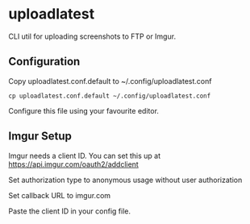 # uploadlatest
CLI util for uploading screenshots to FTP or Imgur.


## Configuration
Copy uploadlatest.conf.default to ~/.config/uploadlatest.conf

`cp uploadlatest.conf.default ~/.config/uploadlatest.conf`

Configure this file using your favourite editor.

## Imgur Setup
Imgur needs a client ID. You can set this up at https://api.imgur.com/oauth2/addclient

Set authorization type to anonymous usage without user authorization

Set callback URL to imgur.com

Paste the client ID in your config file.
